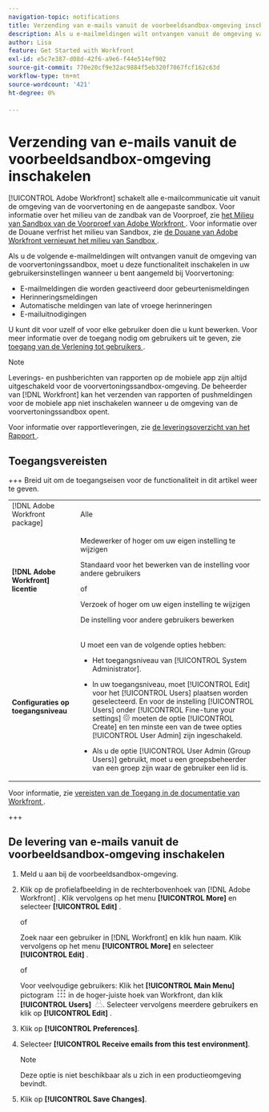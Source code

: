 ```yaml
---
navigation-topic: notifications
title: Verzending van e-mails vanuit de voorbeeldsandbox-omgeving inschakelen
description: Als u e-mailmeldingen wilt ontvangen vanuit de omgeving van de voorvertoningssandbox, moet u deze functionaliteit inschakelen in uw gebruikersinstellingen wanneer u bent aangemeld bij Voorvertoning.
author: Lisa
feature: Get Started with Workfront
exl-id: e5c7e387-d08d-42f6-a9e6-f44e514ef902
source-git-commit: 770e20cf9e32ac9884f5eb320f7067fcf162c63d
workflow-type: tm+mt
source-wordcount: '421'
ht-degree: 0%

---
```


# Verzending van e-mails vanuit de voorbeeldsandbox-omgeving inschakelen

[!UICONTROL Adobe Workfront] schakelt alle e-mailcommunicatie uit vanuit de omgeving van de voorvertoning en de aangepaste sandbox. Voor informatie over het milieu van de zandbak van de Voorproef, zie [&#x200B; het Milieu van Sandbox van de Voorproef van Adobe Workfront &#x200B;](../../administration-and-setup/set-up-workfront/workfront-testing-environments/wf-preview-sandbox-environment.md). Voor informatie over de Douane verfrist het milieu van Sandbox, zie [&#x200B; de Douane van Adobe Workfront vernieuwt het milieu van Sandbox &#x200B;](../../administration-and-setup/set-up-workfront/workfront-testing-environments/wf-custom-refresh-sandbox-environment.md).

Als u de volgende e-mailmeldingen wilt ontvangen vanuit de omgeving van de voorvertoningssandbox, moet u deze functionaliteit inschakelen in uw gebruikersinstellingen wanneer u bent aangemeld bij Voorvertoning:

* E-mailmeldingen die worden geactiveerd door gebeurtenismeldingen
* Herinneringsmeldingen
* Automatische meldingen van late of vroege herinneringen
* E-mailuitnodigingen

U kunt dit voor uzelf of voor elke gebruiker doen die u kunt bewerken. Voor meer informatie over de toegang nodig om gebruikers uit te geven, zie [&#x200B; toegang van de Verlening tot gebruikers &#x200B;](../../administration-and-setup/add-users/configure-and-grant-access/grant-access-other-users.md).

>[!NOTE]
>
>Leverings- en pushberichten van rapporten op de mobiele app zijn altijd uitgeschakeld voor de voorvertoningssandbox-omgeving. De beheerder van [!DNL Workfront] kan het verzenden van rapporten of pushmeldingen voor de mobiele app niet inschakelen wanneer u de omgeving van de voorvertoningssandbox opent.
>
>Voor informatie over rapportleveringen, zie [&#x200B; de leveringsoverzicht van het Rapport &#x200B;](../../reports-and-dashboards/reports/creating-and-managing-reports/set-up-report-deliveries.md).

## Toegangsvereisten

+++ Breid uit om de toegangseisen voor de functionaliteit in dit artikel weer te geven.

<table style="table-layout:auto"> 
 <col> 
 </col> 
 <col> 
 </col> 
 <tbody> 
  <tr> 
   <td role="rowheader">[!DNL Adobe Workfront package]</strong></td> 
   <td> <p>Alle</p> </td> 
  </tr> 
  <tr> 
   <td role="rowheader"><strong>[!DNL Adobe Workfront] licentie</strong></td> 
   <td> 
   <p>Medewerker of hoger om uw eigen instelling te wijzigen</p> <p>Standaard voor het bewerken van de instelling voor andere gebruikers</p> 
   of
   <p> Verzoek of hoger om uw eigen instelling te wijzigen</p> <p>De instelling voor andere gebruikers bewerken</p> </td> 
  </tr> 
  <tr> 
   <td role="rowheader"><strong>Configuraties op toegangsniveau</strong></td> 
   <td> <p>U moet een van de volgende opties hebben:</p> 
    <ul> 
     <li> <p>Het toegangsniveau van [!UICONTROL System Administrator].</p> </li> 
     <li> <p>In uw toegangsniveau, moet [!UICONTROL Edit] voor het [!UICONTROL Users] plaatsen worden geselecteerd. En voor de instelling [!UICONTROL Users] onder [!UICONTROL Fine-tune your settings] <img src="assets/gear-icon-in-access-levels.png"> moeten de optie [!UICONTROL Create] en ten minste een van de twee opties [!UICONTROL User Admin] zijn ingeschakeld. </li> 
     <li>Als u de optie [!UICONTROL User Admin (Group Users)] gebruikt, moet u een groepsbeheerder van een groep zijn waar de gebruiker een lid is.</li> 
    </ul> </td> 
  </tr> 
 </tbody> 
</table>


Voor informatie, zie [&#x200B; vereisten van de Toegang in de documentatie van Workfront &#x200B;](/help/quicksilver/administration-and-setup/add-users/access-levels-and-object-permissions/access-level-requirements-in-documentation.md).

+++

## De levering van e-mails vanuit de voorbeeldsandbox-omgeving inschakelen

1. Meld u aan bij de voorbeeldsandbox-omgeving.
1. Klik op de profielafbeelding in de rechterbovenhoek van [!DNL Adobe Workfront] . Klik vervolgens op het menu **[!UICONTROL More]** en selecteer **[!UICONTROL Edit]** .

   of

   Zoek naar een gebruiker in [!DNL Workfront] en klik hun naam. Klik vervolgens op het menu **[!UICONTROL More]** en selecteer **[!UICONTROL Edit]** .

   of

   Voor veelvoudige gebruikers: Klik het **[!UICONTROL Main Menu]** pictogram ![&#x200B; Belangrijkste menupictogram &#x200B;](assets/main-menu-icon.png) in de hoger-juiste hoek van Workfront, dan klik **[!UICONTROL Users]** ![&#x200B; pictogram van de Gebruiker &#x200B;](assets/users-icon-in-main-menu.png).  Selecteer vervolgens meerdere gebruikers en klik op **[!UICONTROL Edit]** .

1. Klik op **[!UICONTROL Preferences]**.
1. Selecteer **[!UICONTROL Receive emails from this test environment]**.

   >[!NOTE]
   >
   >Deze optie is niet beschikbaar als u zich in een productieomgeving bevindt.

1. Klik op **[!UICONTROL Save Changes]**.
